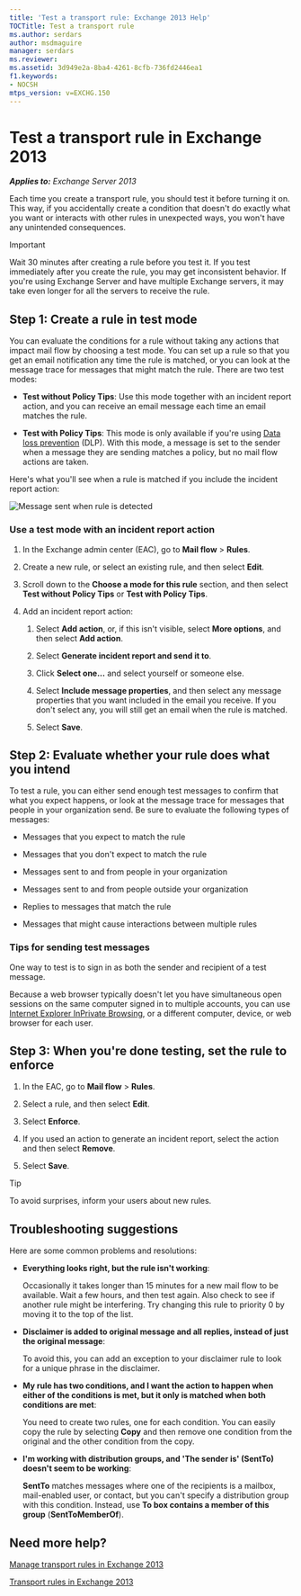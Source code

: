 ```yaml
---
title: 'Test a transport rule: Exchange 2013 Help'
TOCTitle: Test a transport rule
ms.author: serdars
author: msdmaguire
manager: serdars
ms.reviewer:
ms.assetid: 3d949e2a-8ba4-4261-8cfb-736fd2446ea1
f1.keywords:
- NOCSH
mtps_version: v=EXCHG.150
---
```


# Test a transport rule in Exchange 2013

_**Applies to:** Exchange Server 2013_

Each time you create a transport rule, you should test it before turning it on. This way, if you accidentally create a condition that doesn't do exactly what you want or interacts with other rules in unexpected ways, you won't have any unintended consequences.

> [!IMPORTANT]
> Wait 30 minutes after creating a rule before you test it. If you test immediately after you create the rule, you may get inconsistent behavior. If you're using Exchange Server and have multiple Exchange servers, it may take even longer for all the servers to receive the rule.

## Step 1: Create a rule in test mode

You can evaluate the conditions for a rule without taking any actions that impact mail flow by choosing a test mode. You can set up a rule so that you get an email notification any time the rule is matched, or you can look at the message trace for messages that might match the rule. There are two test modes:

- **Test without Policy Tips**: Use this mode together with an incident report action, and you can receive an email message each time an email matches the rule.

- **Test with Policy Tips**: This mode is only available if you're using [Data loss prevention](data-loss-prevention-exchange-2013-help.md) (DLP). With this mode, a message is set to the sender when a message they are sending matches a policy, but no mail flow actions are taken.

Here's what you'll see when a rule is matched if you include the incident report action:

![Message sent when rule is detected](images/TA_EX_Rule_Detected.png)

### Use a test mode with an incident report action

1. In the Exchange admin center (EAC), go to **Mail flow** \> **Rules**.

2. Create a new rule, or select an existing rule, and then select **Edit**.

3. Scroll down to the **Choose a mode for this rule** section, and then select **Test without Policy Tips** or **Test with Policy Tips**.

4. Add an incident report action:

   1. Select **Add action**, or, if this isn't visible, select **More options**, and then select **Add action**.

   2. Select **Generate incident report and send it to**.

   3. Click **Select one...** and select yourself or someone else.

   4. Select **Include message properties**, and then select any message properties that you want included in the email you receive. If you don't select any, you will still get an email when the rule is matched.

   5. Select **Save**.

## Step 2: Evaluate whether your rule does what you intend

To test a rule, you can either send enough test messages to confirm that what you expect happens, or look at the message trace for messages that people in your organization send. Be sure to evaluate the following types of messages:

- Messages that you expect to match the rule

- Messages that you don't expect to match the rule

- Messages sent to and from people in your organization

- Messages sent to and from people outside your organization

- Replies to messages that match the rule

- Messages that might cause interactions between multiple rules

### Tips for sending test messages

One way to test is to sign in as both the sender and recipient of a test message.

Because a web browser typically doesn't let you have simultaneous open sessions on the same computer signed in to multiple accounts, you can use [Internet Explorer InPrivate Browsing](https://support.microsoft.com/help/4026200), or a different computer, device, or web browser for each user.

## Step 3: When you're done testing, set the rule to enforce

1. In the EAC, go to **Mail flow** \> **Rules**.

2. Select a rule, and then select **Edit**.

3. Select **Enforce**.

4. If you used an action to generate an incident report, select the action and then select **Remove**.

5. Select **Save**.

> [!TIP]
> To avoid surprises, inform your users about new rules.

## Troubleshooting suggestions

Here are some common problems and resolutions:

- **Everything looks right, but the rule isn't working**:

  Occasionally it takes longer than 15 minutes for a new mail flow to be available. Wait a few hours, and then test again. Also check to see if another rule might be interfering. Try changing this rule to priority 0 by moving it to the top of the list.

- **Disclaimer is added to original message and all replies, instead of just the original message**:

  To avoid this, you can add an exception to your disclaimer rule to look for a unique phrase in the disclaimer.

- **My rule has two conditions, and I want the action to happen when either of the conditions is met, but it only is matched when both conditions are met**:

  You need to create two rules, one for each condition. You can easily copy the rule by selecting **Copy** and then remove one condition from the original and the other condition from the copy.

- **I'm working with distribution groups, and 'The sender is' (SentTo) doesn't seem to be working**:

  **SentTo** matches messages where one of the recipients is a mailbox, mail-enabled user, or contact, but you can't specify a distribution group with this condition. Instead, use **To box contains a member of this group** (**SentToMemberOf**).

## Need more help?

[Manage transport rules in Exchange 2013](manage-transport-rules-exchange-2013-help.md)

[Transport rules in Exchange 2013](mail-flow-rules-transport-rules-in-exchange-2013-exchange-2013-help.md)
